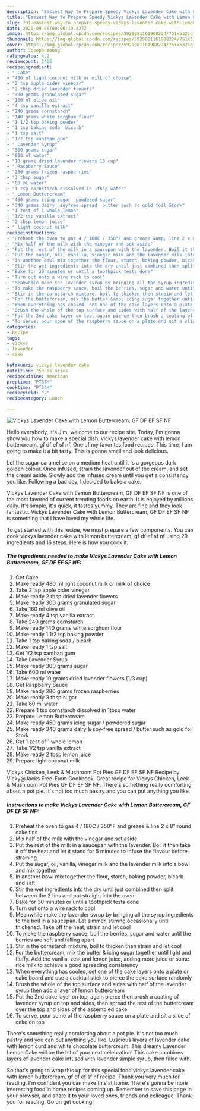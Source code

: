 ```yaml
---
description: "Easiest Way to Prepare Speedy Vickys Lavender Cake with Lemon Buttercream, GF DF EF SF NF"
title: "Easiest Way to Prepare Speedy Vickys Lavender Cake with Lemon Buttercream, GF DF EF SF NF"
slug: 731-easiest-way-to-prepare-speedy-vickys-lavender-cake-with-lemon-buttercream-gf-df-ef-sf-nf
date: 2020-09-06T00:06:19.427Z
image: https://img-global.cpcdn.com/recipes/5929081161908224/751x532cq70/vickys-lavender-cake-with-lemon-buttercream-gf-df-ef-sf-nf-recipe-main-photo.jpg
thumbnail: https://img-global.cpcdn.com/recipes/5929081161908224/751x532cq70/vickys-lavender-cake-with-lemon-buttercream-gf-df-ef-sf-nf-recipe-main-photo.jpg
cover: https://img-global.cpcdn.com/recipes/5929081161908224/751x532cq70/vickys-lavender-cake-with-lemon-buttercream-gf-df-ef-sf-nf-recipe-main-photo.jpg
author: Joseph Young
ratingvalue: 4.2
reviewcount: 1406
recipeingredient:
- " Cake"
- "480 ml light coconut milk or milk of choice"
- "2 tsp apple cider vinegar"
- "2 tbsp dried lavender flowers"
- "300 grams granulated sugar"
- "160 ml olive oil"
- "4 tsp vanilla extract"
- "240 grams cornstarch"
- "140 grams white sorghum flour"
- "1 1/2 tsp baking powder"
- "1 tsp baking soda  bicarb"
- "1 tsp salt"
- "1/2 tsp xanthan gum"
- " Lavender Syrup"
- "300 grams sugar"
- "600 ml water"
- "10 grams dried lavender flowers 13 cup"
- " Raspberry Sauce"
- "280 grams frozen raspberries"
- "3 tbsp sugar"
- "60 ml water"
- "1 tsp cornstarch dissolved in 1tbsp water"
- " Lemon Buttercream"
- "450 grams icing sugar  powdered sugar"
- "340 grams dairy  soyfree spread  butter such as gold foil Stork"
- "1 zest of 1 whole lemon"
- "1/2 tsp vanilla extract"
- "2 tbsp lemon juice"
- " light coconut milk"
recipeinstructions:
- "Preheat the oven to gas 4 / 180C / 350°F and grease &amp; line 2 x 8&#34; round cake tins"
- "Mix half of the milk with the vinegar and set aside"
- "Put the rest of the milk in a saucepan with the lavender. Boil it then take it off the heat and let it stand for 5 minutes to infuse the flavour before straining"
- "Put the sugar, oil, vanilla, vinegar milk and the lavender milk into a bowl and mix together"
- "In another bowl mix together the flour, starch, baking powder, bicarb and salt"
- "Stir the wet ingredients into the dry until just combined then split between the 2 tins and put straight into the oven"
- "Bake for 30 minutes or until a toothpick tests done"
- "Turn out onto a wire rack to cool"
- "Meanwhile make the lavender syrup by bringing all the syrup ingredients to the boil in a saucepan. Let simmer, stirring occasionally until thickened. Take off the heat, strain and let cool"
- "To make the raspberry sauce, boil the berries, sugar and water until the berries are soft and falling apart"
- "Stir in the cornstarch mixture, boil to thicken then strain and let cool"
- "For the buttercream, mix the butter &amp; icing sugar together until light and fluffy. Add the vanilla, zest and lemon juice, adding more juice or some rice milk to achieve a good spreading consistency"
- "When everything has cooled, set one of the cake layers onto a plate or cake board and use a cocktail stick to pierce the cake surface randomly"
- "Brush the whole of the top surface and sides with half of the lavender syrup then add a layer of lemon buttercream"
- "Put the 2nd cake layer on top, again pierce then brush a coating of lavender syrup on top and sides, then spread the rest of the buttercream over the top and sides of the assembled cake"
- "To serve, pour some of the raspberry sauce on a plate and sit a slice of cake on top"
categories:
- Recipe
tags:
- vickys
- lavender
- cake

katakunci: vickys lavender cake 
nutrition: 258 calories
recipecuisine: American
preptime: "PT37M"
cooktime: "PT54M"
recipeyield: "2"
recipecategory: Lunch

---
```



![Vickys Lavender Cake with Lemon Buttercream, GF DF EF SF NF](https://img-global.cpcdn.com/recipes/5929081161908224/751x532cq70/vickys-lavender-cake-with-lemon-buttercream-gf-df-ef-sf-nf-recipe-main-photo.jpg)

Hello everybody, it's Jim, welcome to our recipe site. Today, I'm gonna show you how to make a special dish, vickys lavender cake with lemon buttercream, gf df ef sf nf. One of my favorites food recipes. This time, I am going to make it a bit tasty. This is gonna smell and look delicious.

Let the sugar caramelise on a medium heat until it &#39;s a gorgeous dark golden colour. Once infused, strain the lavender out of the cream, and set the cream aside. Slowly add the infused cream until you get a consistency you like. Following a bad day, I decided to bake a cake.

Vickys Lavender Cake with Lemon Buttercream, GF DF EF SF NF is one of the most favored of current trending foods on earth. It is enjoyed by millions daily. It's simple, it's quick, it tastes yummy. They are fine and they look fantastic. Vickys Lavender Cake with Lemon Buttercream, GF DF EF SF NF is something that I have loved my whole life.


To get started with this recipe, we must prepare a few components. You can cook vickys lavender cake with lemon buttercream, gf df ef sf nf using 29 ingredients and 16 steps. Here is how you cook it.

<!--inarticleads1-->

##### The ingredients needed to make Vickys Lavender Cake with Lemon Buttercream, GF DF EF SF NF:

1. Get  Cake
1. Make ready 480 ml light coconut milk or milk of choice
1. Take 2 tsp apple cider vinegar
1. Make ready 2 tbsp dried lavender flowers
1. Make ready 300 grams granulated sugar
1. Take 160 ml olive oil
1. Make ready 4 tsp vanilla extract
1. Take 240 grams cornstarch
1. Make ready 140 grams white sorghum flour
1. Make ready 1 1/2 tsp baking powder
1. Take 1 tsp baking soda / bicarb
1. Make ready 1 tsp salt
1. Get 1/2 tsp xanthan gum
1. Take  Lavender Syrup
1. Make ready 300 grams sugar
1. Take 600 ml water
1. Make ready 10 grams dried lavender flowers (1/3 cup)
1. Get  Raspberry Sauce
1. Make ready 280 grams frozen raspberries
1. Make ready 3 tbsp sugar
1. Take 60 ml water
1. Prepare 1 tsp cornstarch dissolved in 1tbsp water
1. Prepare  Lemon Buttercream
1. Make ready 450 grams icing sugar / powdered sugar
1. Make ready 340 grams dairy &amp; soy-free spread / butter such as gold foil Stork
1. Get 1 zest of 1 whole lemon
1. Take 1/2 tsp vanilla extract
1. Make ready 2 tbsp lemon juice
1. Prepare  light coconut milk


Vickys Chicken, Leek &amp; Mushroom Pot Pies GF DF EF SF NF Recipe by Vicky@Jacks Free-From Cookbook. Great recipe for Vickys Chicken, Leek &amp; Mushroom Pot Pies GF DF EF SF NF. There&#39;s something really comforting about a pot pie. It&#39;s not too much pastry and you can put anything you like. 

<!--inarticleads2-->

##### Instructions to make Vickys Lavender Cake with Lemon Buttercream, GF DF EF SF NF:

1. Preheat the oven to gas 4 / 180C / 350°F and grease &amp; line 2 x 8&#34; round cake tins
1. Mix half of the milk with the vinegar and set aside
1. Put the rest of the milk in a saucepan with the lavender. Boil it then take it off the heat and let it stand for 5 minutes to infuse the flavour before straining
1. Put the sugar, oil, vanilla, vinegar milk and the lavender milk into a bowl and mix together
1. In another bowl mix together the flour, starch, baking powder, bicarb and salt
1. Stir the wet ingredients into the dry until just combined then split between the 2 tins and put straight into the oven
1. Bake for 30 minutes or until a toothpick tests done
1. Turn out onto a wire rack to cool
1. Meanwhile make the lavender syrup by bringing all the syrup ingredients to the boil in a saucepan. Let simmer, stirring occasionally until thickened. Take off the heat, strain and let cool
1. To make the raspberry sauce, boil the berries, sugar and water until the berries are soft and falling apart
1. Stir in the cornstarch mixture, boil to thicken then strain and let cool
1. For the buttercream, mix the butter &amp; icing sugar together until light and fluffy. Add the vanilla, zest and lemon juice, adding more juice or some rice milk to achieve a good spreading consistency
1. When everything has cooled, set one of the cake layers onto a plate or cake board and use a cocktail stick to pierce the cake surface randomly
1. Brush the whole of the top surface and sides with half of the lavender syrup then add a layer of lemon buttercream
1. Put the 2nd cake layer on top, again pierce then brush a coating of lavender syrup on top and sides, then spread the rest of the buttercream over the top and sides of the assembled cake
1. To serve, pour some of the raspberry sauce on a plate and sit a slice of cake on top


There&#39;s something really comforting about a pot pie. It&#39;s not too much pastry and you can put anything you like. Luscious layers of lavender cake with lemon curd and white chocolate buttercream. This dreamy Lavender Lemon Cake will be the hit of your next celebration! This cake combines layers of lavender cake infused with lavender simple syrup, then filled with. 

So that's going to wrap this up for this special food vickys lavender cake with lemon buttercream, gf df ef sf nf recipe. Thank you very much for reading. I'm confident you can make this at home. There's gonna be more interesting food in home recipes coming up. Remember to save this page in your browser, and share it to your loved ones, friends and colleague. Thank you for reading. Go on get cooking!
